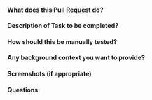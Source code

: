 #### What does this Pull Request do?

#### Description of Task to be completed?

#### How should this be manually tested?

#### Any background context you want to provide?

#### Screenshots (if appropriate)

#### Questions:
